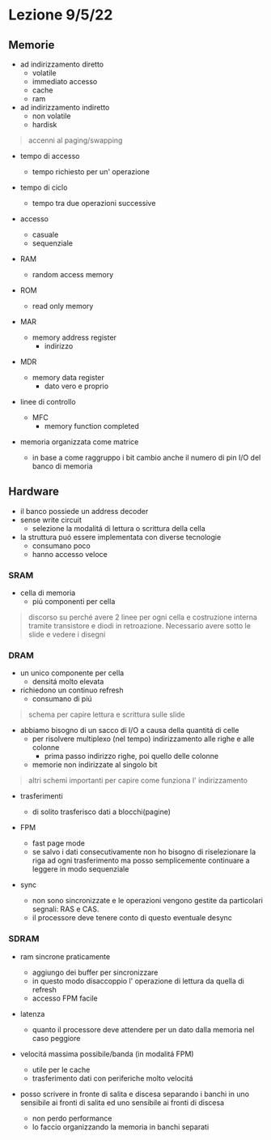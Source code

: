 # Lezione 9/5/22

## Memorie

- ad indirizzamento diretto
  - volatile
  - immediato accesso
  - cache
  - ram
- ad indirizzamento indiretto
  - non volatile
  - hardisk

> accenni al paging/swapping

- tempo di accesso
  - tempo richiesto per un' operazione
- tempo di ciclo
  - tempo tra due operazioni successive
- accesso
  - casuale
  - sequenziale

- RAM
  - random access memory
- ROM
  - read only memory

- MAR
  - memory address register
    - indirizzo
- MDR
  - memory data register
    - dato vero e proprio
- linee di controllo
  - MFC
    - memory function completed

- memoria organizzata come matrice
  - in base a come raggruppo i bit cambio anche il numero di pin I/O del banco di memoria

## Hardware

- il banco possiede un address decoder
- sense write circuit
  - selezione la modalitá di lettura o scrittura della cella
- la struttura puó essere implementata con diverse tecnologie
  - consumano poco
  - hanno accesso veloce

### SRAM

- cella di memoria
  - piú componenti per cella

> discorso su perché avere 2 linee per ogni cella e costruzione interna tramite transistore e diodi in retroazione. Necessario avere sotto le slide e vedere i disegni

### DRAM

- un unico componente per cella
  - densitá molto elevata
- richiedono un continuo refresh
  - consumano di piú

> schema per capire lettura e scrittura sulle slide

- abbiamo bisogno di un sacco di I/O a causa della quantitá di celle
  - per risolvere multiplexo (nel tempo) indirizzamento alle righe e alle colonne
    - prima passo indirizzo righe, poi quello delle colonne
  - memorie non indirizzate al singolo bit

> altri schemi importanti per capire come funziona l' indirizzamento

- trasferimenti
  - di solito trasferisco dati a blocchi(pagine)
- FPM
  - fast page mode
  - se salvo i dati consecutivamente non ho bisogno di riselezionare la riga ad ogni trasferimento ma posso semplicemente continuare a leggere in modo sequenziale

- sync
  - non sono sincronizzate e le operazioni vengono gestite da particolari segnali: RAS e CAS.
  - il processore deve tenere conto di questo eventuale desync

### SDRAM

- ram sincrone praticamente
  - aggiungo dei buffer per sincronizzare
  - in questo modo disaccoppio l' operazione di lettura da quella di refresh
  - accesso FPM facile

- latenza
  - quanto il processore deve attendere per un dato dalla memoria nel caso peggiore
- velocitá massima possibile/banda (in modalitá FPM)
  - utile per le cache
  - trasferimento dati con periferiche molto velocitá

- posso scrivere in fronte di salita e discesa separando i banchi in uno sensibile ai fronti di salita ed uno sensibile ai fronti di discesa
  - non perdo performance
  - lo faccio organizzando la memoria in banchi separati